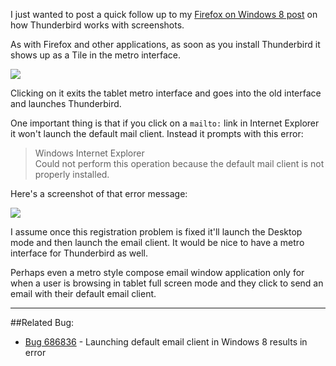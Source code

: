 I just wanted to post a quick follow up to my [Firefox on Windows 8 post][1] on how Thunderbird works with screenshots.

As with Firefox and other applications, as soon as you install Thunderbird it shows up as a Tile in the metro interface.

<img src='/static/img/blogpost_124/thunderbird_1.png'>

Clicking on it exits the tablet metro interface and goes into the old interface and launches Thunderbird.

One important thing is that if you click on a `mailto:` link in Internet Explorer it won't launch the default mail client.  Instead it prompts with this error:

> Windows Internet Explorer  
> Could not perform this operation because the default mail client is not properly installed.

Here's a screenshot of that error message:

<img src='/static/img/blogpost_124/thunderbird_2.png'>

I assume once this registration problem is fixed it'll launch the Desktop mode and then launch the email client.
It would be nice to have a metro interface for Thunderbird as well.

Perhaps even a metro style compose email window application only for when a user is browsing in tablet full screen mode and they click to send an email with their default email client.

---

##Related Bug:

- [Bug 686836][2] - Launching default email client in Windows 8 results in error

[1]: http://www.brianbondy.com/blog/id/123/windows-8-and-firefox-first-looks

[2]: https://bugzilla.mozilla.org/show_bug.cgi?id=686836
